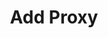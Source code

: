 ---
title: Add Proxy
excerpt: >-
  Add single proxy or proxy list.



  To add single proxy use this parameters:



  + **proxy_ip** (required) - proxy ip or host

  + **proxy_port** (required) - proxy port

  + **proxy_user** (optional) - proxy username

  + **proxy_pass** (optional) - proxy password


  To add proxy list use this parameters:



  + **proxy_row** (required) - proxy list in String format ip:port:user:pass.
  Each proxy must be start with new line (use \n separator)
api:
  file: market.json
  operationId: proxySettings.add
hidden: false
---